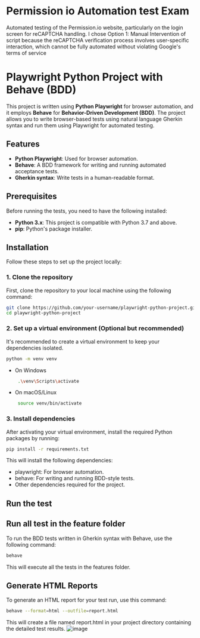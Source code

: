 # Permission io Automation test Exam
Automated testing of the Permission.io website, particularly on the login screen for reCAPTCHA handling. I chose Option 1: Manual Intervention of script because the reCAPTCHA verification process involves user-specific interaction, which cannot be fully automated without violating Google's terms of service 

# Playwright Python Project with Behave (BDD)

This project is written using **Python Playwright** for browser automation, and it employs **Behave** for **Behavior-Driven Development (BDD)**. The project allows you to write browser-based tests using natural language Gherkin syntax and run them using Playwright for automated testing.

## Features

- **Python Playwright**: Used for browser automation.
- **Behave**: A BDD framework for writing and running automated acceptance tests.
- **Gherkin syntax**: Write tests in a human-readable format.

## Prerequisites

Before running the tests, you need to have the following installed:

- **Python 3.x**: This project is compatible with Python 3.7 and above.
- **pip**: Python's package installer.

## Installation

Follow these steps to set up the project locally:

### 1. Clone the repository

First, clone the repository to your local machine using the following command:

```bash
git clone https://github.com/your-username/playwright-python-project.git
cd playwright-python-project
```

### 2. Set up a virtual environment (Optional but recommended)
It's recommended to create a virtual environment to keep your dependencies isolated.

```bash
python -m venv venv
```
- On Windows
  ```bash
   .\venv\Scripts\activate
  ```

- On macOS/Linux
  ```bash
   source venv/bin/activate
  ```
### 3.  Install dependencies
After activating your virtual environment, install the required Python packages by running:
```bash
pip install -r requirements.txt
```
This will install the following dependencies:
 - playwright: For browser automation.
 - behave: For writing and running BDD-style tests.
 - Other dependencies required for the project.

## Run the test

## Run all test in the feature folder
To run the BDD tests written in Gherkin syntax with Behave, use the following command:
```bash
behave
```
This will execute all the tests in the features folder.

## Generate HTML Reports
To generate an HTML report for your test run, use this command:
```bash
behave --format=html --outfile=report.html
```
This will create a file named report.html in your project directory containing the detailed test results.
![image](https://github.com/user-attachments/assets/a32116be-c915-456a-8420-cc1503e886ec)
